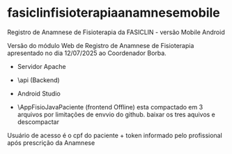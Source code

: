 # fasiclinfisioterapiaanamnesemobile
Registro de Anamnese de Fisioterapia da FASICLIN - versão Mobile Android

Versão do módulo Web de Registro de Anamnese de Fisioterapia apresentado no dia 12/07/2025 ao Coordenador Borba.

- Servidor Apache
- \api (Backend)

- Android Studio 
- \AppFisioJavaPaciente (frontend Offline) esta compactado em 3 arquivos por limitações de envvio do github. baixar os tres aquivos e descompactar

  
Usuário de acesso é o cpf do paciente + token informado pelo profissional após prescrição da Anamnese

